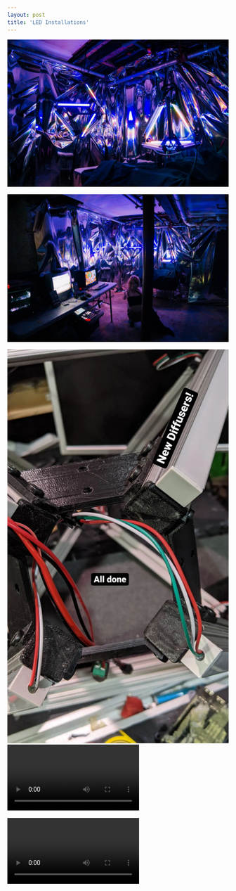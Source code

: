 ```yaml
---
layout: post
title: 'LED Installations'
---
```


![](https://github.com/grinchdubs/grnch.xyz_photos/blob/main/LEDs_Website/DSC00123.jpg)

![](https://github.com/grinchdubs/grnch.xyz_photos/blob/main/LEDs_Website/image.jpg)

![](https://github.com/grinchdubs/grnch.xyz_photos/blob/main/LEDs_Website/290061813_571712451066621_1449520073390426035_n.webp.jpg)
![](https://github.com/grinchdubs/grnch.xyz_photos/blob/main/LEDs_Website/234A03B3F3218D82686F24C885557683_video_dashinit.mp4)

![](https://github.com/grinchdubs/grnch.xyz_photos/blob/main/LEDs_Website/285243263_727970671739525_3578799682233932153_n.mp4)
![]()
![]()
![]()
![]()
![]()
![]()
![]()
![]()
![]()
![]()
![]()
